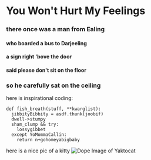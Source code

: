 # You Won't Hurt My Feelings
### there once was a man from Ealing
#### who boarded a bus to Darjeeling
#### a sign right 'bove the door
#### said please don't sit on the floor
### so he carefully sat on the ceiling
here is inspirational coding:
```
def fish_breath(stuff, **kwarglist):
  jibbityBibbity = asdf.thunk(joobif)
  dwell->stumpy
  sham_clump && try:
    lossygibbet
  except YoMommaCallin:
    return n+gohomeyabigbaby
```
here is a nice pic of a kitty
![Dope Image of Yaktocat](https://octodex.github.com/images/yaktocat.png)
